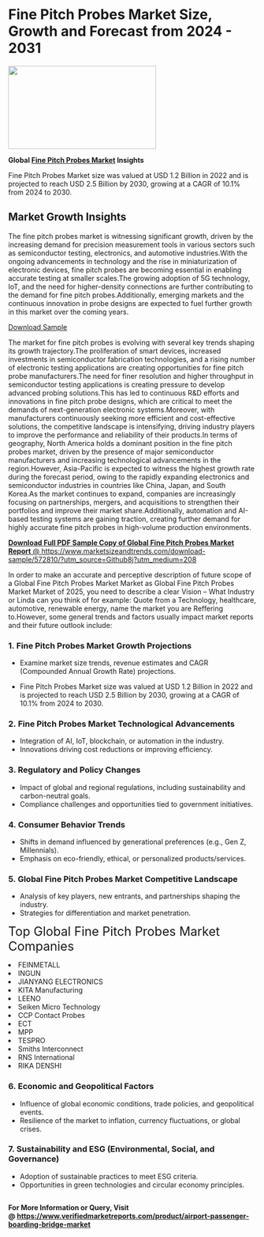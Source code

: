 <H1>Fine Pitch Probes Market Size, Growth and Forecast from 2024 - 2031</H1><img class="aligncenter size-medium wp-image-584254" src="https://thirdeyenews.in/wp-content/uploads/2024/09/Global-Market-Research-300x168.jpeg" alt="" width="300" height="168" /><p><strong>Global&nbsp;<a href="https://www.marketsizeandtrends.com/download-sample/572810/?utm_source=Github8j?utm_medium=208">Fine Pitch Probes Market</a> Insights</strong></p><p>Fine Pitch Probes Market size was valued at USD 1.2 Billion in 2022 and is projected to reach USD 2.5 Billion by 2030, growing at a CAGR of 10.1% from 2024 to 2030.</p><p><h2>Market Growth Insights</h2> <p>The fine pitch probes market is witnessing significant growth, driven by the increasing demand for precision measurement tools in various sectors such as semiconductor testing, electronics, and automotive industries.With the ongoing advancements in technology and the rise in miniaturization of electronic devices, fine pitch probes are becoming essential in enabling accurate testing at smaller scales.The growing adoption of 5G technology, IoT, and the need for higher-density connections are further contributing to the demand for fine pitch probes.Additionally, emerging markets and the continuous innovation in probe designs are expected to fuel further growth in this market over the coming years.</p> <p><a href="sample-link">Download Sample</a></p> <p>The market for fine pitch probes is evolving with several key trends shaping its growth trajectory.The proliferation of smart devices, increased investments in semiconductor fabrication technologies, and a rising number of electronic testing applications are creating opportunities for fine pitch probe manufacturers.The need for finer resolution and higher throughput in semiconductor testing applications is creating pressure to develop advanced probing solutions.This has led to continuous R&D efforts and innovations in fine pitch probe designs, which are critical to meet the demands of next-generation electronic systems.Moreover, with manufacturers continuously seeking more efficient and cost-effective solutions, the competitive landscape is intensifying, driving industry players to improve the performance and reliability of their products.In terms of geography, North America holds a dominant position in the fine pitch probes market, driven by the presence of major semiconductor manufacturers and increasing technological advancements in the region.However, Asia-Pacific is expected to witness the highest growth rate during the forecast period, owing to the rapidly expanding electronics and semiconductor industries in countries like China, Japan, and South Korea.As the market continues to expand, companies are increasingly focusing on partnerships, mergers, and acquisitions to strengthen their portfolios and improve their market share.Additionally, automation and AI-based testing systems are gaining traction, creating further demand for highly accurate fine pitch probes in high-volume production environments.</p> <p><a href="get-more-link"></p><p><span class=""><strong>Download Full PDF Sample Copy of Global Fine Pitch Probes Market Report</strong> @ <a href="https://www.marketsizeandtrends.com/download-sample/572810/?utm_source=Github8j?utm_medium=208" target="_blank">https://www.marketsizeandtrends.com/download-sample/572810/?utm_source=Github8j?utm_medium=208</a></span></p><p>In order to make an accurate and perceptive description of future scope of a Global&nbsp;Fine Pitch Probes Market Market as Global&nbsp;Fine Pitch Probes Market Market of 2025, you need to describe a clear Vision &ndash; What Industry or Linda can you think of for example: Quote from a Technology, healthcare, automotive, renewable energy, name the market you are Reffering to.However, some general trends and factors usually impact market reports and their future outlook include:</p><h3>1.&nbsp;<strong>Fine Pitch Probes Market Growth Projections</strong></h3><ul><li>Examine market size trends, revenue estimates and CAGR (Compounded Annual Growth Rate) projections.</li><li><p>Fine Pitch Probes Market size was valued at USD 1.2 Billion in 2022 and is projected to reach USD 2.5 Billion by 2030, growing at a CAGR of 10.1% from 2024 to 2030.</p></li></ul><h3>2.&nbsp;<strong>Fine Pitch Probes Market Technological Advancements</strong></h3><ul><li>Integration of AI, IoT, blockchain, or automation in the industry.</li><li>Innovations driving cost reductions or improving efficiency.</li></ul><h3>3.&nbsp;<strong>Regulatory and Policy Changes</strong></h3><ul><li>Impact of global and regional regulations, including sustainability and carbon-neutral goals.</li><li>Compliance challenges and opportunities tied to government initiatives.</li></ul><h3>4.&nbsp;<strong>Consumer Behavior Trends</strong></h3><ul><li>Shifts in demand influenced by generational preferences (e.g., Gen Z, Millennials).</li><li>Emphasis on eco-friendly, ethical, or personalized products/services.</li></ul><h3>5.&nbsp;<strong>Global Fine Pitch Probes Market Competitive Landscape</strong></h3><ul><li>Analysis of key players, new entrants, and partnerships shaping the industry.</li><li>Strategies for differentiation and market penetration.</li></ul><p data-pm-slice="1 1 []"><span style="color: inherit; font-family: inherit; font-size: 25px;">Top Global Fine Pitch Probes Market Companies</span></p><div class="" data-test-id=""><p><li>FEINMETALL</li><li> INGUN</li><li> JIANYANG ELECTRONICS</li><li> KITA Manufacturing</li><li> LEENO</li><li> Seiken Micro Technology</li><li> CCP Contact Probes</li><li> ECT</li><li> MPP</li><li> TESPRO</li><li> Smiths Interconnect</li><li> RNS International</li><li> RIKA DENSHI</li></p></div><h3>6.&nbsp;<strong>Economic and Geopolitical Factors</strong></h3><ul><li>Influence of global economic conditions, trade policies, and geopolitical events.</li><li>Resilience of the market to inflation, currency fluctuations, or global crises.</li></ul><h3>7.&nbsp;<strong>Sustainability and ESG (Environmental, Social, and Governance)</strong></h3><ul><li>Adoption of sustainable practices to meet ESG criteria.</li><li>Opportunities in green technologies and circular economy principles.</li></ul><h2><strong style="font-size: 14px;">For More Information or Query, Visit @&nbsp;</strong><a style="background-color: #ffffff; font-size: 14px;" href="https://www.marketsizeandtrends.com/report/fine-pitch-probes-market/" target="_blank">https://www.verifiedmarketreports.com/product/airport-passenger-boarding-bridge-market</a></h2>